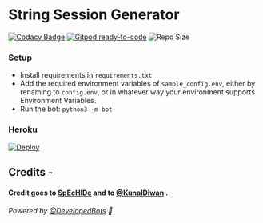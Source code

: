 # String Session Generator 

[![Codacy Badge](https://app.codacy.com/project/badge/Grade/01a4ef83e3a64a92b24d855aaed05c3a)](https://www.codacy.com/gh/DevelopedBots/String-session-Generator/dashboard?utm_source=github.com&amp;utm_medium=referral&amp;utm_content=Developedbots/string-session-Generator&amp;utm_campaign=Badge_Grade) [![Gitpod ready-to-code](https://img.shields.io/badge/Gitpod-ready--to--code-blue?logo=gitpod)](https://gitpod.io/#https://github.com/DevelopedBots/String-session-Generator) ![Repo Size](https://img.shields.io/github/repo-size/SpEcHIDe/SessionMakerBot)

### Setup
-  Install requirements in `requirements.txt`
-  Add the required environment variables of `sample_config.env`, either by renaming to `config.env`, or in whatever way your environment supports Environment Variables.
-  Run the bot: `python3 -m bot`


### Heroku

[![Deploy](https://www.herokucdn.com/deploy/button.svg)](https://heroku.com/deploy)

## Credits -

#### Credit goes to [SpEcHlDe](https://t.me/SpEcHlDe) and to [@KunalDiwan](https://t.me/kunaldiwan) .

###### Powered by [@DevelopedBots](https://telegram.dog/developedbots) 📢
